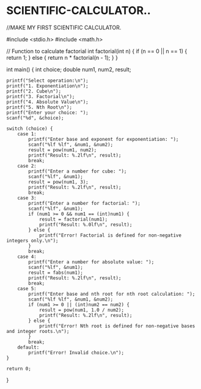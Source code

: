 # SCIENTIFIC-CALCULATOR..
//MAKE MY FIRST SCIENTIFIC CALCULATOR.

#include <stdio.h>
#include <math.h>

// Function to calculate factorial
int factorial(int n) {
    if (n == 0 || n == 1) {
        return 1;
    } else {
        return n * factorial(n - 1);
    }
}

int main() {
    int choice;
    double num1, num2, result;
    
    printf("Select operation:\n");
    printf("1. Exponentiation\n");
    printf("2. Cube\n");
    printf("3. Factorial\n");
    printf("4. Absolute Value\n");
    printf("5. Nth Root\n");
    printf("Enter your choice: ");
    scanf("%d", &choice);

    switch (choice) {
        case 1:
            printf("Enter base and exponent for exponentiation: ");
            scanf("%lf %lf", &num1, &num2);
            result = pow(num1, num2);
            printf("Result: %.2lf\n", result);
            break;
        case 2:
            printf("Enter a number for cube: ");
            scanf("%lf", &num1);
            result = pow(num1, 3);
            printf("Result: %.2lf\n", result);
            break;
        case 3:
            printf("Enter a number for factorial: ");
            scanf("%lf", &num1);
            if (num1 >= 0 && num1 == (int)num1) {
                result = factorial(num1);
                printf("Result: %.0lf\n", result);
            } else {
                printf("Error! Factorial is defined for non-negative integers only.\n");
            }
            break;
        case 4:
            printf("Enter a number for absolute value: ");
            scanf("%lf", &num1);
            result = fabs(num1);
            printf("Result: %.2lf\n", result);
            break;
        case 5:
            printf("Enter base and nth root for nth root calculation: ");
            scanf("%lf %lf", &num1, &num2);
            if (num1 >= 0 || (int)num2 == num2) {
                result = pow(num1, 1.0 / num2);
                printf("Result: %.2lf\n", result);
            } else {
                printf("Error! Nth root is defined for non-negative bases and integer roots.\n");
            }
            break;
        default:
            printf("Error! Invalid choice.\n");
    }

    return 0;
}





    

            

